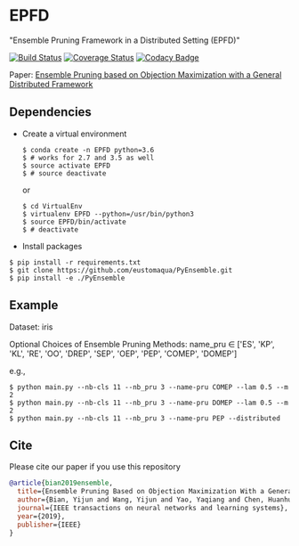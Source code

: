 # EPFD
"Ensemble Pruning Framework in a Distributed Setting (EPFD)"

[![Build Status](https://travis-ci.org/eustomaqua/EPFD.svg?branch=master)](https://travis-ci.org/eustomaqua/EPFD) 
[![Coverage Status](https://coveralls.io/repos/github/eustomaqua/EPFD/badge.svg)](https://coveralls.io/github/eustomaqua/EPFD) 
[![Codacy Badge](https://api.codacy.com/project/badge/Grade/39ec3833188a4fefaab11a0a0df9c3b1)](https://www.codacy.com/manual/eustomaqua/EPFD?utm_source=github.com&amp;utm_medium=referral&amp;utm_content=eustomaqua/EPFD&amp;utm_campaign=Badge_Grade) 


Paper: [Ensemble Pruning based on Objection Maximization with a General Distributed Framework](https://arxiv.org/abs/1806.04899)

## Dependencies

- Create a virtual environment
  ```shell
  $ conda create -n EPFD python=3.6
  $ # works for 2.7 and 3.5 as well
  $ source activate EPFD
  $ # source deactivate
  ```
  or
  ```shell
  $ cd VirtualEnv
  $ virtualenv EPFD --python=/usr/bin/python3
  $ source EPFD/bin/activate
  $ # deactivate
  ```

- Install packages
```
$ pip install -r requirements.txt
$ git clone https://github.com/eustomaqua/PyEnsemble.git
$ pip install -e ./PyEnsemble
```

## Example

Dataset: iris

Optional Choices of Ensemble Pruning Methods:
name\_pru $\in$ \['ES', 'KP', 'KL', 'RE', 'OO', 'DREP', 'SEP', 'OEP', 'PEP', 'COMEP', 'DOMEP'\]

e.g.,
```shell
$ python main.py --nb-cls 11 --nb_pru 3 --name-pru COMEP --lam 0.5 --m 2
$ python main.py --nb-cls 11 --nb_pru 3 --name-pru DOMEP --lam 0.5 --m 2
$ python main.py --nb-cls 11 --nb_pru 3 --name-pru PEP --distributed
```

## Cite
Please cite our paper if you use this repository
```bib
@article{bian2019ensemble,
  title={Ensemble Pruning Based on Objection Maximization With a General Distributed Framework},
  author={Bian, Yijun and Wang, Yijun and Yao, Yaqiang and Chen, Huanhuan},
  journal={IEEE transactions on neural networks and learning systems},
  year={2019},
  publisher={IEEE}
}
```
